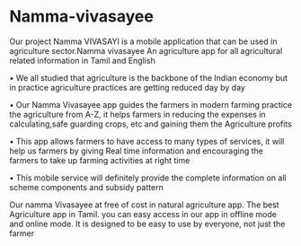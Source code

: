 # Namma-vivasayee
Our project  Namma VIVASAYI is a mobile application that can be used in agriculture sector.Namma vivasayee An agriculture app for all agricultural related information in Tamil and English

• We all studied that agriculture is the backbone of the Indian economy but in practice agriculture practices are getting reduced day by day

• Our Namma Vivasayee app guides the farmers in modern farming practice the agriculture from A-Z, it helps farmers in reducing the expenses in calculating,safe guarding crops, etc and gaining them the Agriculture profits

• This app allows farmers to have access to many types of services, it will help us farmers by giving Real time information and encouraging the farmers to take up farming activities at right time

• This mobile service will definitely provide the complete information on all scheme components and subsidy pattern

Our namma Vivasayee at free of cost in natural agriculture app. The best Agriculture app in Tamil. you can easy access in our app in offline mode and online mode. It is designed to be easy to use by everyone, not just the farmer
